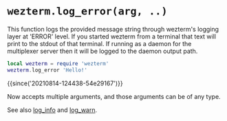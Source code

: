 # `wezterm.log_error(arg, ..)`

This function logs the provided message string through wezterm's logging layer
at 'ERROR' level.  If you started wezterm from a terminal that text will print
to the stdout of that terminal.  If running as a daemon for the multiplexer
server then it will be logged to the daemon output path.

```lua
local wezterm = require 'wezterm'
wezterm.log_error 'Hello!'
```

{{since('20210814-124438-54e29167')}}

Now accepts multiple arguments, and those arguments can be of any type.

See also [log_info](log_info.md) and [log_warn](log_warn.md).
